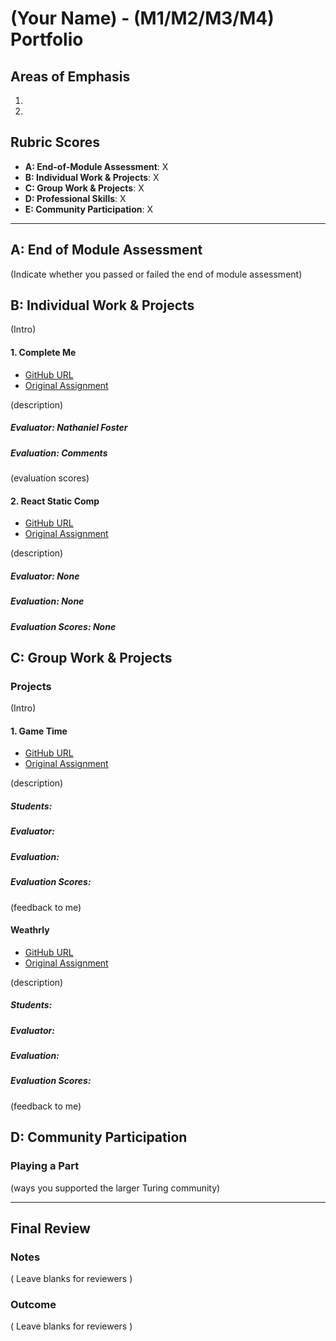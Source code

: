 # (Your Name) - (M1/M2/M3/M4) Portfolio

## Areas of Emphasis

1. 
2.

## Rubric Scores

* **A: End-of-Module Assessment**: X
* **B: Individual Work & Projects**: X
* **C: Group Work & Projects**: X
* **D: Professional Skills**: X
* **E: Community Participation**: X

-----------------------

## A: End of Module Assessment

(Indicate whether you passed or failed the end of module assessment)


## B: Individual Work & Projects

(Intro)

#### 1. Complete Me

* [GitHub URL]()
* [Original Assignment]()

(description)

##### Evaluator: Nathaniel Foster
##### Evaluation: Comments

(evaluation scores)

#### 2. React Static Comp

* [GitHub URL]()
* [Original Assignment]()

(description)

##### Evaluator: None
##### Evaluation: None
##### Evaluation Scores: None


## C: Group Work & Projects

### Projects

(Intro)

#### 1. Game Time

* [GitHub URL]()
* [Original Assignment]()

(description)

##### Students: 
##### Evaluator: 
##### Evaluation: 
##### Evaluation Scores: 

(feedback to me)


#### Weathrly

* [GitHub URL]()
* [Original Assignment]()

(description)

##### Students: 
##### Evaluator: 
##### Evaluation: 
##### Evaluation Scores: 

(feedback to me)


## D: Community Participation

### Playing a Part

(ways you supported the larger Turing community)

------------------

## Final Review

### Notes

( Leave blanks for reviewers )

### Outcome

( Leave blanks for reviewers )
